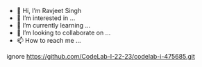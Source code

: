 - 👋 Hi, I’m Ravjeet Singh
- 👀 I’m interested in ...
- 🌱 I’m currently learning ...
- 💞️ I’m looking to collaborate on ...
- 📫 How to reach me ...

ignore
https://github.com/CodeLab-I-22-23/codelab-i-475685.git

<!---
475685/475685 is a ✨ special ✨ repository because its `README.md` (this file) appears on your GitHub profile.
You can click the Preview link to take a look at your changes.
--->
